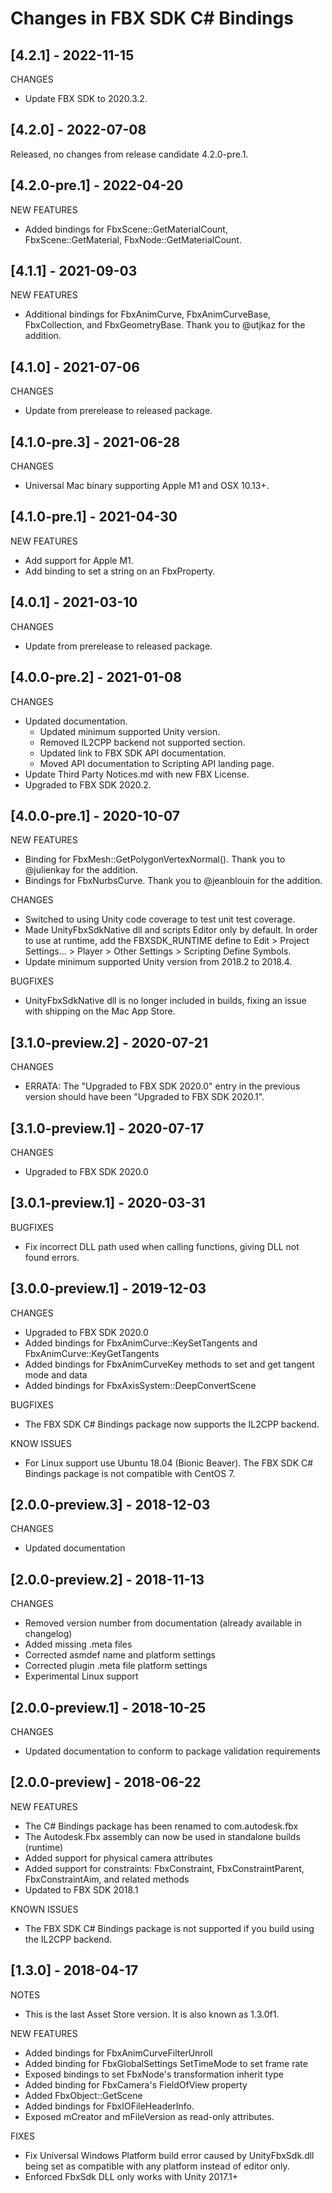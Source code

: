 # Changes in FBX SDK C# Bindings

## [4.2.1] - 2022-11-15

CHANGES
* Update FBX SDK to 2020.3.2.

## [4.2.0] - 2022-07-08

Released, no changes from release candidate 4.2.0-pre.1.

## [4.2.0-pre.1] - 2022-04-20

NEW FEATURES
* Added bindings for FbxScene::GetMaterialCount, FbxScene::GetMaterial, FbxNode::GetMaterialCount.

## [4.1.1] - 2021-09-03

NEW FEATURES
* Additional bindings for FbxAnimCurve, FbxAnimCurveBase, FbxCollection, and FbxGeometryBase. Thank you to @utjkaz for the addition.

## [4.1.0] - 2021-07-06

CHANGES
* Update from prerelease to released package.

## [4.1.0-pre.3] - 2021-06-28

CHANGES
* Universal Mac binary supporting Apple M1 and OSX 10.13+.

## [4.1.0-pre.1] - 2021-04-30

NEW FEATURES
* Add support for Apple M1.
* Add binding to set a string on an FbxProperty.

## [4.0.1] - 2021-03-10

CHANGES
* Update from prerelease to released package.

## [4.0.0-pre.2] - 2021-01-08

CHANGES
* Updated documentation.
    * Updated minimum supported Unity version.
    * Removed IL2CPP backend not supported section.
    * Updated link to FBX SDK API documentation.
    * Moved API documentation to Scripting API landing page.
* Update Third Party Notices.md with new FBX License.
* Upgraded to FBX SDK 2020.2.

## [4.0.0-pre.1] - 2020-10-07

NEW FEATURES
* Binding for FbxMesh::GetPolygonVertexNormal(). Thank you to @julienkay for the addition.
* Bindings for FbxNurbsCurve. Thank you to @jeanblouin for the addition.

CHANGES
* Switched to using Unity code coverage to test unit test coverage.
* Made UnityFbxSdkNative dll and scripts Editor only by default. In order to use at runtime, 
  add the FBXSDK_RUNTIME define to Edit > Project Settings... > Player > Other Settings > Scripting Define Symbols.
* Update minimum supported Unity version from 2018.2 to 2018.4.

BUGFIXES
*  UnityFbxSdkNative dll is no longer included in builds, fixing an issue with shipping on the Mac App Store.

## [3.1.0-preview.2] - 2020-07-21

CHANGES
* ERRATA: The "Upgraded to FBX SDK 2020.0" entry in the previous version should have been "Upgraded to FBX SDK 2020.1".

## [3.1.0-preview.1] - 2020-07-17

CHANGES
* Upgraded to FBX SDK 2020.0

## [3.0.1-preview.1] - 2020-03-31

BUGFIXES
* Fix incorrect DLL path used when calling functions, giving DLL not found errors.

## [3.0.0-preview.1] - 2019-12-03

CHANGES
* Upgraded to FBX SDK 2020.0
* Added bindings for FbxAnimCurve::KeySetTangents and FbxAnimCurve::KeyGetTangents
* Added bindings for FbxAnimCurveKey methods to set and get tangent mode and data
* Added bindings for FbxAxisSystem::DeepConvertScene

BUGFIXES
* The FBX SDK C# Bindings package now supports the IL2CPP backend.

KNOW ISSUES
* For Linux support use Ubuntu 18.04 (Bionic Beaver). The FBX SDK C# Bindings package is not compatible with CentOS 7.

## [2.0.0-preview.3] - 2018-12-03

CHANGES
* Updated documentation

## [2.0.0-preview.2] - 2018-11-13

CHANGES
* Removed version number from documentation (already available in changelog)
* Added missing .meta files
* Corrected asmdef name and platform settings
* Corrected plugin .meta file platform settings
* Experimental Linux support

## [2.0.0-preview.1] - 2018-10-25

CHANGES
* Updated documentation to conform to package validation requirements

## [2.0.0-preview] - 2018-06-22

NEW FEATURES
* The C# Bindings package has been renamed to com.autodesk.fbx
* The Autodesk.Fbx assembly can now be used in standalone builds (runtime)
* Added support for physical camera attributes
* Added support for constraints: FbxConstraint, FbxConstraintParent, FbxConstraintAim, and related methods
* Updated to FBX SDK 2018.1

KNOWN ISSUES
* The FBX SDK C# Bindings package is not supported if you build using the IL2CPP backend.

## [1.3.0] - 2018-04-17
NOTES
* This is the last Asset Store version. It is also known as 1.3.0f1.

NEW FEATURES
* Added bindings for FbxAnimCurveFilterUnroll
* Added binding for FbxGlobalSettings SetTimeMode to set frame rate
* Exposed bindings to set FbxNode's transformation inherit type
* Added binding for FbxCamera's FieldOfView property
* Added FbxObject::GetScene
* Added bindings for FbxIOFileHeaderInfo. 
* Exposed mCreator and mFileVersion as read-only attributes.

FIXES
* Fix Universal Windows Platform build error caused by UnityFbxSdk.dll being set as compatible with any platform instead of editor only.
* Enforced FbxSdk DLL only works with Unity 2017.1+
